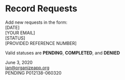 # Record Requests

Add new requests in the form:  
[DATE]  
[YOUR EMAIL]  
[STATUS]  
[PROVIDED REFERENCE NUMBER]

Valid statuses are **PENDING**, **COMPLETED**, and **DENIED**  

June 3, 2020  
ian@organizeapp.org  
PENDING
P012138-060320  

